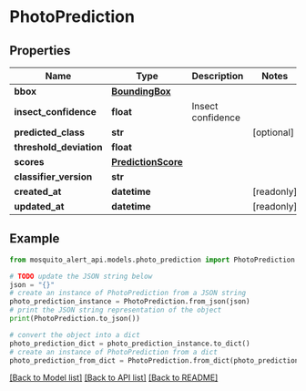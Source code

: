 # PhotoPrediction


## Properties

Name | Type | Description | Notes
------------ | ------------- | ------------- | -------------
**bbox** | [**BoundingBox**](BoundingBox.md) |  | 
**insect_confidence** | **float** | Insect confidence | 
**predicted_class** | **str** |  | [optional] 
**threshold_deviation** | **float** |  | 
**scores** | [**PredictionScore**](PredictionScore.md) |  | 
**classifier_version** | **str** |  | 
**created_at** | **datetime** |  | [readonly] 
**updated_at** | **datetime** |  | [readonly] 

## Example

```python
from mosquito_alert_api.models.photo_prediction import PhotoPrediction

# TODO update the JSON string below
json = "{}"
# create an instance of PhotoPrediction from a JSON string
photo_prediction_instance = PhotoPrediction.from_json(json)
# print the JSON string representation of the object
print(PhotoPrediction.to_json())

# convert the object into a dict
photo_prediction_dict = photo_prediction_instance.to_dict()
# create an instance of PhotoPrediction from a dict
photo_prediction_from_dict = PhotoPrediction.from_dict(photo_prediction_dict)
```
[[Back to Model list]](../README.md#documentation-for-models) [[Back to API list]](../README.md#documentation-for-api-endpoints) [[Back to README]](../README.md)


